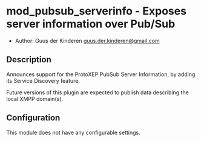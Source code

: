 mod_pubsub_serverinfo - Exposes server information over Pub/Sub
==============================================================

* Author: Guus der Kinderen <guus.der.kinderen@gmail.com>

Description
-----------

Announces support for the ProtoXEP PubSub Server Information, by adding
its Service Discovery feature.

Future versions of this plugin are expected to publish data describing
the local XMPP domain(s).

Configuration
-------------

This module does not have any configurable settings.
